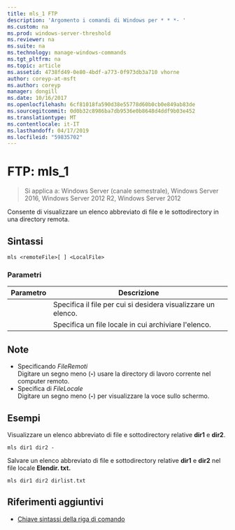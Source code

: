 ```yaml
---
title: mls_1 FTP
description: 'Argomento i comandi di Windows per * * *- '
ms.custom: na
ms.prod: windows-server-threshold
ms.reviewer: na
ms.suite: na
ms.technology: manage-windows-commands
ms.tgt_pltfrm: na
ms.topic: article
ms.assetid: 4738fd49-0e80-4bdf-a773-0f973db3a710 vhorne
author: coreyp-at-msft
ms.author: coreyp
manager: dongill
ms.date: 10/16/2017
ms.openlocfilehash: 6cf81018fa590d38e55778d60b0cb0e849ab83de
ms.sourcegitcommit: 0d0b32c8986ba7db9536e0b8648d4ddf9b03e452
ms.translationtype: MT
ms.contentlocale: it-IT
ms.lasthandoff: 04/17/2019
ms.locfileid: "59835702"
---
```

# <a name="ftp-mls1"></a>FTP: mls_1

>Si applica a: Windows Server (canale semestrale), Windows Server 2016, Windows Server 2012 R2, Windows Server 2012

Consente di visualizzare un elenco abbreviato di file e le sottodirectory in una directory remota.   
## <a name="syntax"></a>Sintassi  
```  
mls <remoteFile>[ ] <LocalFile>  
```  
### <a name="parameters"></a>Parametri  
|Parametro|Descrizione|  
|-------|--------|  
|<remoteFile>|Specifica il file per cui si desidera visualizzare un elenco.|  
|<LocalFile>|Specifica un file locale in cui archiviare l'elenco.|  
## <a name="remarks"></a>Note  
-   Specificando *FileRemoti*  
    Digitare un segno meno (**-**) usare la directory di lavoro corrente nel computer remoto.  
-   Specifica di *FileLocale*  
    Digitare un segno meno (**-**) per visualizzare la voce sullo schermo.  
## <a name="BKMK_Examples"></a>Esempi  
Visualizzare un elenco abbreviato di file e sottodirectory relative **dir1** e **dir2**.  
```  
mls dir1 dir2 -  
```  
Salvare un elenco abbreviato di file e sottodirectory relative **dir1** e **dir2** nel file locale **Elendir. txt.**  
```  
mls dir1 dir2 dirlist.txt   
```  
## <a name="additional-references"></a>Riferimenti aggiuntivi  
-   [Chiave sintassi della riga di comando](command-line-syntax-key.md)  
